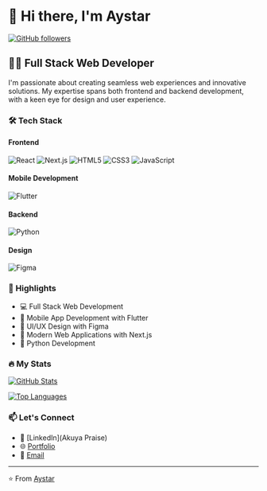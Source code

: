 # 👋 Hi there, I'm Aystar

[![GitHub followers](https://img.shields.io/github/followers/Aystar09140?label=Follow&style=social)](https://github.com/Aystar09140)

## 👨‍💻 Full Stack Web Developer

I'm passionate about creating seamless web experiences and innovative solutions. My expertise spans both frontend and backend development, with a keen eye for design and user experience.

### 🛠️ Tech Stack

#### Frontend
![React](https://img.shields.io/badge/-React-61DAFB?style=flat-square&logo=react&logoColor=black)
![Next.js](https://img.shields.io/badge/-Next.js-000000?style=flat-square&logo=next.js&logoColor=white)
![HTML5](https://img.shields.io/badge/-HTML5-E34F26?style=flat-square&logo=html5&logoColor=white)
![CSS3](https://img.shields.io/badge/-CSS3-1572B6?style=flat-square&logo=css3&logoColor=white)
![JavaScript](https://img.shields.io/badge/-JavaScript-F7DF1E?style=flat-square&logo=javascript&logoColor=black)

#### Mobile Development
![Flutter](https://img.shields.io/badge/-Flutter-02569B?style=flat-square&logo=flutter&logoColor=white)

#### Backend
![Python](https://img.shields.io/badge/-Python-3776AB?style=flat-square&logo=python&logoColor=white)

#### Design
![Figma](https://img.shields.io/badge/-Figma-F24E1E?style=flat-square&logo=figma&logoColor=white)

### 🌟 Highlights

- 💻 Full Stack Web Development
- 📱 Mobile App Development with Flutter
- 🎨 UI/UX Design with Figma
- 🚀 Modern Web Applications with Next.js
- 🐍 Python Development

### 🔥 My Stats

[![GitHub Stats](https://github-readme-stats.vercel.app/api?username=Aystar09140&show_icons=true&theme=dracula)](https://github.com/Aystar09140)

[![Top Languages](https://github-readme-stats.vercel.app/api/top-langs/?username=Aystar09140&layout=compact&theme=dracula)](https://github.com/Aystar09140)

### 📫 Let's Connect

- 💼 [LinkedIn](Akuya Praise)
- 🌐 [Portfolio](#)
- 📧 [Email](akuyapraise@gmail,com)

---

⭐️ From [Aystar](https://github.com/Aystar09140)
